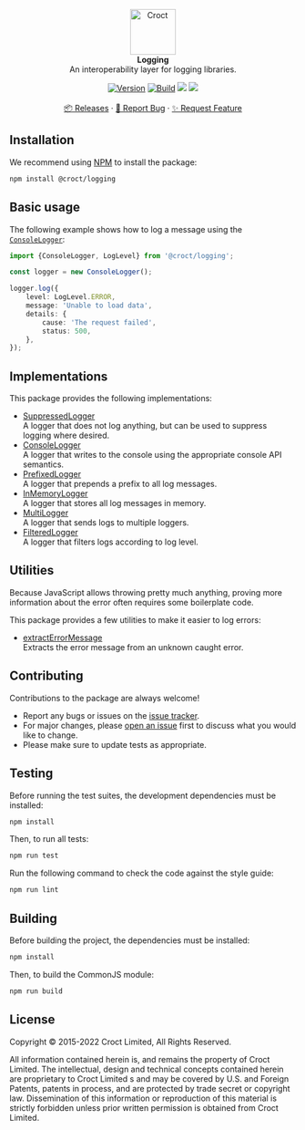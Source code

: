 <p align="center">
    <a href="https://croct.com">
        <img src="https://cdn.croct.io/brand/logo/repo-icon-green.svg" alt="Croct" height="80"/>
    </a>
    <br />
    <strong>Logging</strong>
    <br />
     An interoperability layer for logging libraries.
</p>
<p align="center">
        <a href="https://www.npmjs.com/package/@croct/logging"><img alt="Version" src="https://img.shields.io/npm/v/@croct/logging"/></a>
    <a href="https://github.com/croct-tech/logging-js/actions/workflows/validate-branch.yaml"><img alt="Build" src="https://github.com/croct-tech/logging-js/actions/workflows/validate-branch.yaml/badge.svg" /></a>
    <a href="https://codeclimate.com/repos/624482b6bb490c6b2e01b791/test_coverage"><img src="https://api.codeclimate.com/v1/badges/bd8d36b9036794211e7a/test_coverage" /></a>
    <a href="https://codeclimate.com/repos/624482b6bb490c6b2e01b791/maintainability"><img src="https://api.codeclimate.com/v1/badges/bd8d36b9036794211e7a/maintainability" /></a>
    <br />
    <br />
    <a href="https://github.com/croct-tech/logging-js/releases">📦 Releases</a>
    ·
    <a href="https://github.com/croct-tech/logging-js/issues/new?labels=bug&template=bug-report.md">🐞 Report Bug</a>
    ·
    <a href="https://github.com/croct-tech/logging-js/issues/new?labels=enhancement&template=feature-request.md">✨ Request Feature</a>
</p>

## Installation

We recommend using [NPM](https://www.npmjs.com) to install the package:

```sh
npm install @croct/logging
```

## Basic usage

The following example shows how to log a message using the [`ConsoleLogger`](src/consoleLogger.ts):

```ts
import {ConsoleLogger, LogLevel} from '@croct/logging';

const logger = new ConsoleLogger();

logger.log({
    level: LogLevel.ERROR,
    message: 'Unable to load data',
    details: { 
        cause: 'The request failed',
        status: 500,
    },
});
```

## Implementations

This package provides the following implementations:

- [SuppressedLogger](src/suppressedLogger.ts)  
  A logger that does not log anything, but can be used to suppress logging where desired.
- [ConsoleLogger](src/consoleLogger.ts)  
  A logger that writes to the console using the appropriate console API semantics.
- [PrefixedLogger](src/prefixedLogger.ts)  
  A logger that prepends a prefix to all log messages.
- [InMemoryLogger](src/inMemoryLogger.ts)  
  A logger that stores all log messages in memory.
- [MultiLogger](src/multiLogger.ts)  
  A logger that sends logs to multiple loggers.
- [FilteredLogger](src/filteredLogger.ts)  
  A logger that filters logs according to log level.

## Utilities

Because JavaScript allows throwing pretty much anything, proving more information about the error 
often requires some boilerplate code. 

This package provides a few utilities to make it easier to log errors:

- [extractErrorMessage](src/utilities.ts)  
  Extracts the error message from an unknown caught error.

## Contributing

Contributions to the package are always welcome!

- Report any bugs or issues on the [issue tracker](https://github.com/croct-tech/logging-js/issues).
- For major changes, please [open an issue](https://github.com/croct-tech/logging-js/issues) first to discuss what you would like to change.
- Please make sure to update tests as appropriate.

## Testing

Before running the test suites, the development dependencies must be installed:

```sh
npm install
```

Then, to run all tests:

```sh
npm run test
```

Run the following command to check the code against the style guide:

```sh
npm run lint
```

## Building

Before building the project, the dependencies must be installed:

```sh
npm install
```

Then, to build the CommonJS module:

```sh
npm run build
```

## License

Copyright © 2015-2022 Croct Limited, All Rights Reserved.

All information contained herein is, and remains the property of Croct Limited. The intellectual, design and technical concepts contained herein are proprietary to Croct Limited s and may be covered by U.S. and Foreign Patents, patents in process, and are protected by trade secret or copyright law. Dissemination of this information or reproduction of this material is strictly forbidden unless prior written permission is obtained from Croct Limited.
